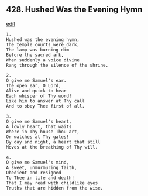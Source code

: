 
## 428.  Hushed Was the Evening Hymn
[edit](https://docs.google.com/document/d/1Z61UsSxQqsucvIwkm8N7uHawjGaTCoIX/edit?mode=html)



    1.
    Hushed was the evening hymn, 
    The temple courts were dark, 
    The lamp was burning dim 
    Before the sacred ark, 
    When suddenly a voice divine 
    Rang through the silence of the shrine. 

    2.
    O give me Samuel's ear. 
    The open ear, O Lord, 
    Alive and quick to hear 
    Each whisper of Thy word! 
    Like him to answer at Thy call 
    And to obey Thee first of all. 

    3.
    O give me Samuel's heart, 
    A lowly heart, that waits 
    Where in Thy house Thou art, 
    Or watches at Thy gates! 
    By day and night, a heart that still 
    Moves at the breathing of Thy will. 

    4.
    O give me Samuel's mind, 
    A sweet, unmurmuring faith, 
    Obedient and resigned 
    To Thee in life and death! 
    That I may read with childlike eyes 
    Truths that are hidden from the wise.
